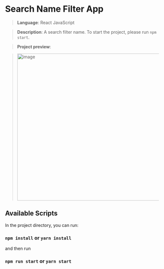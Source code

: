 # Search Name Filter App

> **Language**: React JavaScript

> **Description**: A search filter name. To start the project, please run `npm start`.

> **Project preview**:

> <img width="481" alt="image" src="https://github.com/user-attachments/assets/ee3380a3-a008-4503-b062-f2d1d159b5a2">



## Available Scripts

In the project directory, you can run:

### `npm install` or `yarn install`
and then run
### `npm run start` or `yarn start`

